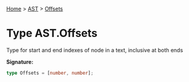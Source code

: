 [Home](../../../index.md) &gt; [AST](../../ast.md) &gt; [Offsets](./offsets.md)

# Type AST.Offsets

Type for start and end indexes of node in a text, inclusive at both ends

<b>Signature:</b>

```typescript
type Offsets = [number, number];
```
